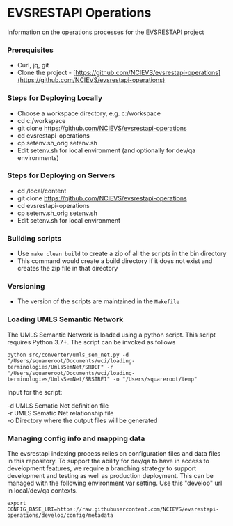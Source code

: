 # EVSRESTAPI Operations

Information on the operations processes for the EVSRESTAPI project

### Prerequisites

* Curl, jq, git
* Clone the project - [https://github.com/NCIEVS/evsrestapi-operations](https://github.com/NCIEVS/evsrestapi-operations)

### Steps for Deploying Locally

* Choose a workspace directory, e.g. c:/workspace
* cd c:/workspace
* git clone https://github.com/NCIEVS/evsrestapi-operations
* cd evsrestapi-operations
* cp setenv.sh_orig setenv.sh
* Edit setenv.sh for local environment (and optionally for dev/qa environments)

### Steps for Deploying on Servers

* cd /local/content
* git clone https://github.com/NCIEVS/evsrestapi-operations
* cd evsrestapi-operations
* cp setenv.sh_orig setenv.sh
* Edit setenv.sh for local environment

### Building scripts

* Use ```make clean build``` to create a zip of all the scripts in the bin directory
* This command would create a build directory if it does not exist and creates the zip file in that directory

### Versioning
* The version of the scripts are maintained in the ```Makefile```

### Loading UMLS Semantic Network
The UMLS Semantic Network is loaded using a python script. This script requires Python 3.7+. The script can be invoked as follows

```python src/converter/umls_sem_net.py -d "/Users/squareroot/Documents/wci/loading-terminologies/UmlsSemNet/SRDEF" -r "/Users/squareroot/Documents/wci/loading-terminologies/UmlsSemNet/SRSTRE1" -o "/Users/squareroot/temp"```

Input for the script:

-d UMLS Sematic Net definition file<br/>
-r UMLS Sematic Net relationship file<br/>
-o Directory where the output files will be generated

### Managing config info and mapping data

The evsrestapi indexing process relies on configuration files and data files
in this repository.  To support the ability for dev/qa to have in access
to development features, we require a branching strategy to support development
and testing as well as production deployment.  This can be managed with the
following environment var setting.  Use this "develop" url in local/dev/qa
contexts.

```
export CONFIG_BASE_URI=https://raw.githubusercontent.com/NCIEVS/evsrestapi-operations/develop/config/metadata
```
